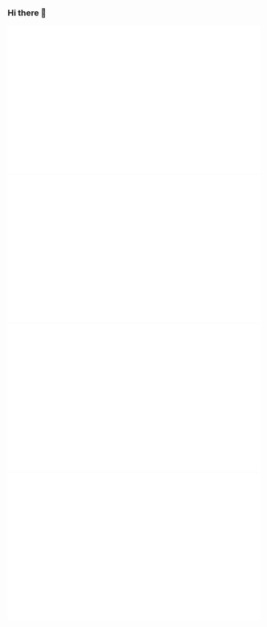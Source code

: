 ### Hi there 👋
![lmartins18's GitHub stats](https://raw.githubusercontent.com/lmartins18/stats/master/generated/overview.svg#gh-dark-mode-only)  ![Top Langs](https://raw.githubusercontent.com/lmartins18/stats/master/generated/languages.svg#gh-dark-mode-only)
![lmartins18's GitHub stats](https://raw.githubusercontent.com/lmartins18/stats/master/generated/overview.svg#gh-light-mode-only)  ![Top Langs](https://raw.githubusercontent.com/lmartins18/stats/master/generated/languages.svg#gh-light-mode-only)




<!--
**lmartins18/lmartins18** is a ✨ _special_ ✨ repository because its `README.md` (this file) appears on your GitHub profile.

Here are some ideas to get you started:

- 🔭 I’m currently working on ...
- 🌱 I’m currently learning ...
- 👯 I’m looking to collaborate on ...
- 🤔 I’m looking for help with ...
- 💬 Ask me about ...
- 📫 How to reach me: ...
- 😄 Pronouns: ...
- ⚡ Fun fact: ...
-->
